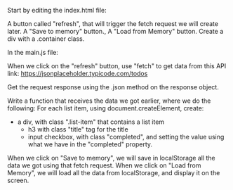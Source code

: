 
Start by editing the index.html file:

A button called "refresh", that will trigger the fetch request we will create later.
A "Save to memory" button., 
A "Load from Memory" button.
Create a div with a .container class.

In the main.js file:

When we click on the "refresh" button, use "fetch" to get data from this API link:
https://jsonplaceholder.typicode.com/todos

Get the request response using the .json method on the response object.

Write a function that receives the data we got earlier, where we do the following:
For each list item, using document.createElement, create:
 - a div, with class ".list-item" that contains a list item
    - h3 with class "title" tag for the title
    - input checkbox, with class "completed", and setting the value using what we have in the "completed" property.


When we click on "Save to memory", we will save in localStorage all the data we got using that fetch request.
When we click on "Load from Memory", we will load all the data from localStorage, and display it on the screen.


